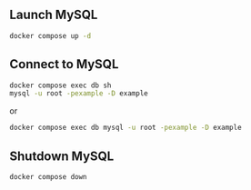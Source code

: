 ## Launch MySQL

```bash
docker compose up -d
```

## Connect to MySQL

```bash
docker compose exec db sh
mysql -u root -pexample -D example
```

or

```bash
docker compose exec db mysql -u root -pexample -D example
```

## Shutdown MySQL

```bash
docker compose down
```